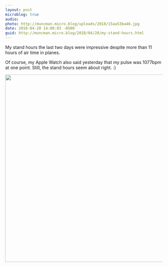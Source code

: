 ```yaml
---
layout: post
microblog: true
audio: 
photo: http://muncman.micro.blog/uploads/2018/15aa53ba46.jpg
date: 2018-04-20 14:00:03 -0500
guid: http://muncman.micro.blog/2018/04/20/my-stand-hours.html
---
```

My stand hours the last two days were impressive despite more than 11 hours of air time in planes. 

Of course, my Apple Watch also said yesterday that my pulse was 1077bpm at one point. Still, the stand hours seem about right. :) 

<img src="http://muncman.micro.blog/uploads/2018/15aa53ba46.jpg" width="600" height="600" />
